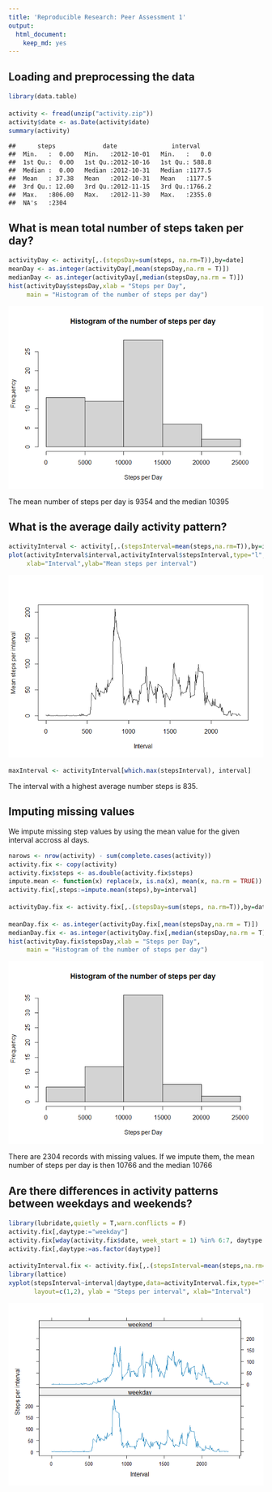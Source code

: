 ```yaml
---
title: 'Reproducible Research: Peer Assessment 1'
output:
  html_document:
    keep_md: yes
---
```


<!-- Reproducible Research: Peer Assessment 1 -->
<!-- ======================================== -->


## Loading and preprocessing the data

```r
library(data.table)

activity <- fread(unzip("activity.zip"))
activity$date <- as.Date(activity$date)
summary(activity)
```

```
##      steps             date               interval     
##  Min.   :  0.00   Min.   :2012-10-01   Min.   :   0.0  
##  1st Qu.:  0.00   1st Qu.:2012-10-16   1st Qu.: 588.8  
##  Median :  0.00   Median :2012-10-31   Median :1177.5  
##  Mean   : 37.38   Mean   :2012-10-31   Mean   :1177.5  
##  3rd Qu.: 12.00   3rd Qu.:2012-11-15   3rd Qu.:1766.2  
##  Max.   :806.00   Max.   :2012-11-30   Max.   :2355.0  
##  NA's   :2304
```



## What is mean total number of steps taken per day?

```r
activityDay <- activity[,.(stepsDay=sum(steps, na.rm=T)),by=date] 
meanDay <- as.integer(activityDay[,mean(stepsDay,na.rm = T)])
medianDay <- as.integer(activityDay[,median(stepsDay,na.rm = T)])
hist(activityDay$stepsDay,xlab = "Steps per Day", 
     main = "Histogram of the number of steps per day")
```

![](PA1_template_files/figure-html/unnamed-chunk-2-1.png)<!-- -->

The mean number of steps per day is 9354 and the median 10395


## What is the average daily activity pattern?


```r
activityInterval <- activity[,.(stepsInterval=mean(steps,na.rm=T)),by=interval]
plot(activityInterval$interval,activityInterval$stepsInterval,type="l", 
     xlab="Interval",ylab="Mean steps per interval")
```

![](PA1_template_files/figure-html/unnamed-chunk-3-1.png)<!-- -->

```r
maxInterval <- activityInterval[which.max(stepsInterval), interval]
```

The interval with a highest average number steps is 835.

## Imputing missing values

We impute missing step values by using the mean value for the given interval accross al days.


```r
narows <- nrow(activity) - sum(complete.cases(activity))
activity.fix <- copy(activity)
activity.fix$steps <- as.double(activity.fix$steps)
impute.mean <- function(x) replace(x, is.na(x), mean(x, na.rm = TRUE))
activity.fix[,steps:=impute.mean(steps),by=interval]

activityDay.fix <- activity.fix[,.(stepsDay=sum(steps, na.rm=T)),by=date] 

meanDay.fix <- as.integer(activityDay.fix[,mean(stepsDay,na.rm = T)])
medianDay.fix <- as.integer(activityDay.fix[,median(stepsDay,na.rm = T)])
hist(activityDay.fix$stepsDay,xlab = "Steps per Day", 
     main = "Histogram of the number of steps per day")
```

![](PA1_template_files/figure-html/unnamed-chunk-4-1.png)<!-- -->

There are 2304 records with missing values. If we impute them, the mean number of steps per day is then 10766 and the median 10766


## Are there differences in activity patterns between weekdays and weekends?

```r
library(lubridate,quietly = T,warn.conflicts = F)
activity.fix[,daytype:="weekday"]
activity.fix[wday(activity.fix$date, week_start = 1) %in% 6:7, daytype:="weekend"]
activity.fix[,daytype:=as.factor(daytype)]

activityInterval.fix <- activity.fix[,.(stepsInterval=mean(steps,na.rm=T)),by=.(daytype,interval)]
library(lattice)
xyplot(stepsInterval~interval|daytype,data=activityInterval.fix,type="l",
       layout=c(1,2), ylab = "Steps per interval", xlab="Interval")
```

![](PA1_template_files/figure-html/unnamed-chunk-5-1.png)<!-- -->

